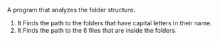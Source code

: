 A program that analyzes the folder structure. 
1) It Finds the path to the folders that have capital letters in their name.
2) It Finds the path to the 6 files that are inside the folders.